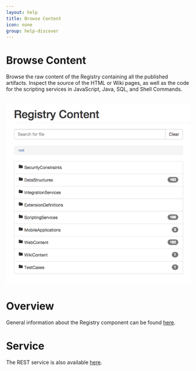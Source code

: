 ```yaml
---
layout: help
title: Browse Content
icon: none
group: help-discover
---
```


Browse Content
===

Browse the raw content of the Registry containing all the published artifacts. Inspect the source of the HTML or Wiki pages, as well as the code for the scripting services in JavaScript, Java, SQL, and Shell Commands.


<br>
	<img class="img-responsive" src="/help/images/discover/discover_registry.png"/>
<br>

Overview
=====

General information about the Registry component can be found [here](registry.html).

Service
=====

The REST service is also available [here](service_registry.html).
